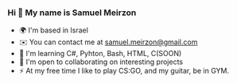 ### Hi 👋 My name is Samuel Meirzon

- 🌍 I'm based in Israel
- ✉️ You can contact me at samuel.meirzon@gmail.com
- 🧠 I'm learning C#, Pyhton, Bash, HTML, C(SOON)
- 🤝 I'm open to collaborating on interesting projects
- ⚡ At my free time I like to play CS:GO, and my guitar, be in GYM.

